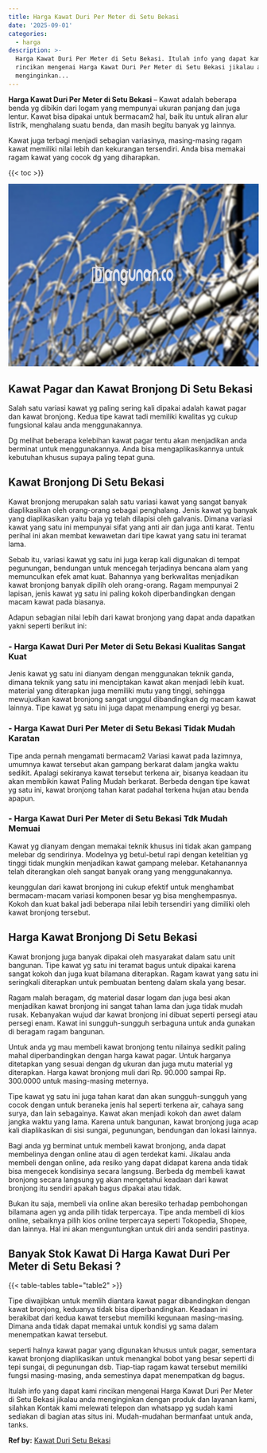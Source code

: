```yaml
---
title: Harga Kawat Duri Per Meter di Setu Bekasi
date: '2025-09-01'
categories:
  - harga
description: >-
  Harga Kawat Duri Per Meter di Setu Bekasi. Itulah info yang dapat kami
  rincikan mengenai Harga Kawat Duri Per Meter di Setu Bekasi jikalau anda
  menginginkan...
---
```


**Harga Kawat Duri Per Meter di Setu Bekasi** – Kawat adalah beberapa benda yg dibikin dari logam yang mempunyai ukuran panjang dan juga lentur. Kawat bisa dipakai untuk bermacam2 hal, baik itu untuk aliran alur listrik, menghalang suatu benda, dan masih begitu banyak yg lainnya.

Kawat juga terbagi menjadi sebagian variasinya, masing-masing ragam kawat memiliki nilai lebih dan kekurangan tersendiri. Anda bisa memakai ragam kawat yang cocok dg yang diharapkan.

{{< toc >}}

![Harga Kawat Duri Per Meter di Setu Bekasi](/images/jual-kawat-murah02.png)

## Kawat Pagar dan Kawat Bronjong Di Setu Bekasi

Salah satu variasi kawat yg paling sering kali dipakai adalah kawat pagar dan kawat bronjong. Kedua tipe kawat tadi memiliki kwalitas yg cukup fungsional kalau anda menggunakannya.

Dg melihat beberapa kelebihan kawat pagar tentu akan menjadikan anda berminat untuk menggunakannya. Anda bisa mengaplikasikannya untuk kebutuhan khusus supaya paling tepat guna.

## Kawat Bronjong Di Setu Bekasi

Kawat bronjong merupakan salah satu variasi kawat yang sangat banyak diaplikasikan oleh orang-orang sebagai penghalang. Jenis kawat yg banyak yang diaplikasikan yaitu baja yg telah dilapisi oleh galvanis. Dimana variasi kawat yang satu ini mempunyai sifat yang anti air dan juga anti karat. Tentu perihal ini akan membat kewawetan dari tipe kawat yang satu ini teramat lama.

Sebab itu, variasi kawat yg satu ini juga kerap kali digunakan di tempat pegunungan, bendungan untuk mencegah terjadinya bencana alam yang memunculkan efek amat kuat. Bahannya yang berkwalitas menjadikan kawat bronjong banyak dipilih oleh orang-orang. Ragam mempunyai 2 lapisan, jenis kawat yg satu ini paling kokoh diperbandingkan dengan macam kawat pada biasanya.

Adapun sebagian nilai lebih dari kawat bronjong yang dapat anda dapatkan yakni seperti berikut ini:

### \- Harga Kawat Duri Per Meter di Setu Bekasi Kualitas Sangat Kuat

Jenis kawat yg satu ini dianyam dengan menggunakan teknik ganda, dimana teknik yang satu ini menciptakan kawat akan menjadi lebih kuat. material yang diterapkan juga memiliki mutu yang tinggi, sehingga mewujudkan kawat bronjong sangat unggul dibandingkan dg macam kawat lainnya. Tipe kawat yg satu ini juga dapat menampung energi yg besar.

### \- Harga Kawat Duri Per Meter di Setu Bekasi Tidak Mudah Karatan

Tipe anda pernah mengamati bermacam2 Variasi kawat pada lazimnya, umumnya kawat tersebut akan gampang berkarat dalam jangka waktu sedikit. Apalagi sekiranya kawat tersebut terkena air, bisanya keadaan itu akan membikin kawat Paling Mudah berkarat. Berbeda dengan tipe kawat yg satu ini, kawat bronjong tahan karat padahal terkena hujan atau benda apapun.

### \- Harga Kawat Duri Per Meter di Setu Bekasi Tdk Mudah Memuai

Kawat yg dianyam dengan memakai teknik khusus ini tidak akan gampang melebar dg sendirinya. Modelnya yg betul-betul rapi dengan ketelitian yg tinggi tidak mungkin menjadikan kawat gampang melebar. Ketahanannya telah diterangkan oleh sangat banyak orang yang menggunakannya.

keunggulan dari kawat bronjong ini cukup efektif untuk menghambat bermacam-macam variasi komponen besar yg bisa menghempasnya. Kokoh dan kuat bakal jadi beberapa nilai lebih tersendiri yang dimiliki oleh kawat bronjong tersebut.

## Harga Kawat Bronjong Di Setu Bekasi

Kawat bronjong juga banyak dipakai oleh masyarakat dalam satu unit bangunan. Tipe kawat yg satu ini teramat bagus untuk dipakai karena sangat kokoh dan juga kuat bilamana diterapkan. Ragam kawat yang satu ini seringkali diterapkan untuk pembuatan benteng dalam skala yang besar.

Ragam malah beragam, dg material dasar logam dan juga besi akan menjadikan kawat bronjong ini sangat tahan lama dan juga tidak mudah rusak. Kebanyakan wujud dar kawat bronjong ini dibuat seperti persegi atau persegi enam. Kawat ini sungguh-sungguh serbaguna untuk anda gunakan di beragam ragam bangunan.

Untuk anda yg mau membeli kawat bronjong tentu nilainya sedikit paling mahal diperbandingkan dengan harga kawat pagar. Untuk harganya ditetapkan yang sesuai dengan dg ukuran dan juga mutu material yg diterapkan. Harga kawat bronjong muli dari Rp. 90.000 sampai Rp. 300.0000 untuk masing-masing meternya.

Tipe kawat yg satu ini juga tahan karat dan akan sungguh-sungguh yang cocok dengan untuk beraneka jenis hal seperti terkena air, cahaya sang surya, dan lain sebagainya. Kawat akan menjadi kokoh dan awet dalam jangka waktu yang lama. Karena untuk bangunan, kawat bronjong juga acap kali diaplikasikan di sisi sungai, pegunungan, bendungan dan lokasi lainnya.

Bagi anda yg berminat untuk membeli kawat bronjong, anda dapat membelinya dengan online atau di agen terdekat kami. Jikalau anda membeli dengan online, ada resiko yang dapat didapat karena anda tidak bisa mengecek kondisinya secara langsung. Berbeda dg membeli kawat bronjong secara langsung yg akan mengetahui keadaan dari kawat bronjong itu sendiri apakah bagus dipakai atau tidak.

Bukan itu saja, membeli via online akan beresiko terhadap pembohongan bilamana agen yg anda pilih tidak terpercaya. Tipe anda membeli di kios online, sebaiknya pilih kios online terpercaya seperti Tokopedia, Shopee, dan lainnya. Hal ini akan menguntungkan untuk diri anda sendiri pastinya.

## Banyak Stok Kawat Di Harga Kawat Duri Per Meter di Setu Bekasi ?

{{< table-tables table="table2" >}}

Tipe diwajibkan untuk memlih diantara kawat pagar dibandingkan dengan kawat bronjong, keduanya tidak bisa diperbandingkan. Keadaan ini berakibat dari kedua kawat tersebut memiliki kegunaan masing-masing. Dimana anda tidak dapat memakai untuk kondisi yg sama dalam menempatkan kawat tersebut.

seperti halnya kawat pagar yang digunakan khusus untuk pagar, sementara kawat bronjong diaplikasikan untuk menangkal bobot yang besar seperti di tepi sungai, di pegunungan dsb. Tiap-tiap ragam kawat tersebut memiliki fungsi masing-masing, anda semestinya dapat menempatkan dg bagus.

Itulah info yang dapat kami rincikan mengenai Harga Kawat Duri Per Meter di Setu Bekasi jikalau anda menginginkan dengan produk dan layanan kami, silahkan Kontak kami melewati telepon dan whatsapp yg sudah kami sediakan di bagian atas situs ini. Mudah-mudahan bermanfaat untuk anda, tanks.

**Ref by:** [Kawat Duri Setu Bekasi](https://id.wikipedia.org/wiki/Kawat)
